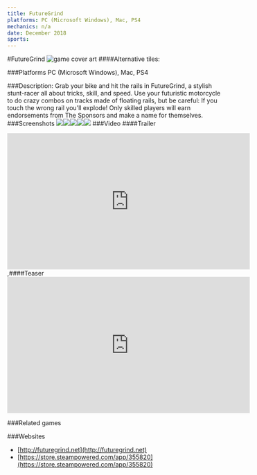 ```yaml
---
title: FutureGrind
platforms: PC (Microsoft Windows), Mac, PS4
mechanics: n/a
date: December 2018
sports: 
---
```

#FutureGrind
![game cover art](//images.igdb.com/igdb/image/upload/t_cover_big/mujtnc9cbhsf45n33pob.jpg "Logo Title Text 1")
####Alternative tiles:

###Platforms
PC (Microsoft Windows), Mac, PS4

###Description:
Grab your bike and hit the rails in FutureGrind, a stylish stunt-racer all about tricks, skill, and speed. Use your futuristic motorcycle to do crazy combos on tracks made of floating rails, but be careful: If you touch the wrong rail you'll explode! Only skilled players will earn endorsements from The Sponsors and make a name for themselves.
###Screenshots
<a target="_blank" href="//images.igdb.com/igdb/image/upload/t_cover_big/l0af3otyu8trz7zwbyky.jpg"><img src="//images.igdb.com/igdb/image/upload/t_thumb/l0af3otyu8trz7zwbyky.jpg"/></a><a target="_blank" href="//images.igdb.com/igdb/image/upload/t_cover_big/j4jkjl5msbxbbzajhlcv.jpg"><img src="//images.igdb.com/igdb/image/upload/t_thumb/j4jkjl5msbxbbzajhlcv.jpg"/></a><a target="_blank" href="//images.igdb.com/igdb/image/upload/t_cover_big/o4okghjp64ftizqjr0kr.jpg"><img src="//images.igdb.com/igdb/image/upload/t_thumb/o4okghjp64ftizqjr0kr.jpg"/></a><a target="_blank" href="//images.igdb.com/igdb/image/upload/t_cover_big/yr0rm6guqydfem4w1lqz.jpg"><img src="//images.igdb.com/igdb/image/upload/t_thumb/yr0rm6guqydfem4w1lqz.jpg"/></a><a target="_blank" href="//images.igdb.com/igdb/image/upload/t_cover_big/evmmdxacx72vzd7te2tv.jpg"><img src="//images.igdb.com/igdb/image/upload/t_thumb/evmmdxacx72vzd7te2tv.jpg"/></a>
###Video
####Trailer

<iframe width="560" height="315" src="https://www.youtube.com/embed/d2RoSLU4o2c" frameborder="0" allowfullscreen></iframe>
,####Teaser

<iframe width="560" height="315" src="https://www.youtube.com/embed/Y9bavqfVYyU" frameborder="0" allowfullscreen></iframe>

###Related games

###Websites
* [http://futuregrind.net](http://futuregrind.net)
* [https://store.steampowered.com/app/355820](https://store.steampowered.com/app/355820)
